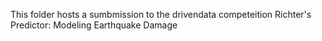 This folder hosts a sumbmission to the drivendata competeition Richter's Predictor: Modeling Earthquake Damage
